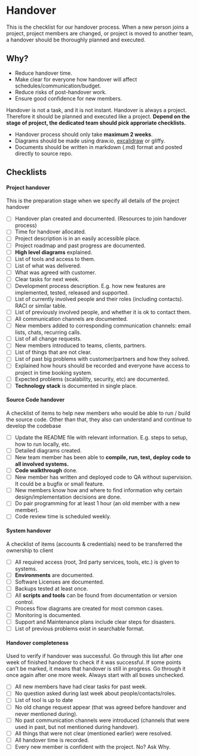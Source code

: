 # Handover

This is the checklist for our handover process. When a new person joins a project, project members are changed, or project is moved to another team, a
handover should be thoroughly planned and executed.

## Why?

* Reduce handover time.
* Make clear for everyone how handover will affect schedules/communication/budget.
* Reduce risks of post-handover work.
* Ensure good confidence for new members.

Handover is not a task, and it is not instant. Handover is always a project. Therefore it should be planned and executed like a project. **Depend on the stage of project, the dedicated team should pick approriate checklists.**

- Handover process should only take **maximum 2 weeks**.
- Diagrams should be made using draw.io, [excalidraw](https://excalidraw.com/) or gliffy.
- Documents should be written in markdown (.md) format and posted directly to source repo.

## Checklists

#### Project handover
This is the preparation stage when we specify all details of the project handover

- [ ] Handover plan created and documented. (Resources to join handover process)
- [ ] Time for handover allocated.
- [ ] Project description is in an easily accessible place.
- [ ] Project roadmap and past progress are documented.
- [ ] **High level diagrams** explained.
- [ ] List of tools and access to them.
- [ ] List of what was delivered.
- [ ] What was agreed with customer.
- [ ] Clear tasks for next week.
- [ ] Development process description. E.g. how new features are implemented, tested, released and supported.
- [ ] List of currently involved people and their roles (including contacts). RACI or similar table.
- [ ] List of previously involved people, and whether it is ok to contact them.
- [ ] All communication channels are documented.
- [ ] New members added to corresponding communication channels: email lists, chats, recurring calls.
- [ ] List of all change requests.
- [ ] New members introduced to teams, clients, partners.
- [ ] List of things that are not clear.
- [ ] List of past big problems with customer/partners and how they solved.
- [ ] Explained how hours should be recorded and everyone have access to project in time booking system.
- [ ] Expected problems (scalability, security, etc) are documented.
- [ ] **Technology stack** is documented in single place.

#### Source Code handover
A checklist of items to help new members who would be able to run / build the source code. Other than that, they also can understand and continue to develop the codebase

- [ ] Update the README file with relevant information. E.g. steps to setup, how to run locally, etc.
- [ ] Detailed diagrams created.
- [ ] New team member has been able to **compile, run, test, deploy code to all involved systems.**
- [ ] **Code walkthrough** done.
- [ ] New member has written and deployed code to QA without supervision. It could be a bugfix or small feature.
- [ ] New members know how and where to find information why certain design/implementation decisions are done.
- [ ] Do pair programming for at least 1 hour (an old member with a new member).
- [ ] Code review time is scheduled weekly.

#### System handover
A checklist of items (accounts & credentials) need to be transferred the ownership to client

- [ ] All required access (root, 3rd party services, tools, etc.) is given to systems.
- [ ] **Environments** are documented.
- [ ] Software Licenses are documented.
- [ ] Backups tested at least once.
- [ ] All **scripts and tools** can be found from documentation or version control.
- [ ] Process flow diagrams are created for most common cases.
- [ ] Monitoring is documented.
- [ ] Support and Maintenance plans include clear steps for disasters.
- [ ] List of previous problems exist in searchable format.

#### Handover completeness
Used to verify if handover was successful. Go through this list after one week of finished handover to check if it was successful. If some points can't be marked, it means that handover is still in progress. Go through it once again after one more week. Always start with all boxes unchecked.

- [ ] All new members have had clear tasks for past week.
- [ ] No question asked during last week about people/contacts/roles.
- [ ] List of tool is up to date
- [ ] No old change request appear (that was agreed before handover and never mentioned during).
- [ ] No past communication channels were introduced (channels that were used in past, but not mentioned during handover).
- [ ] All things that were not clear (mentioned earlier) were resolved.
- [ ] All handover time is recorded.
- [ ] Every new member is confident with the project. No? Ask Why.
